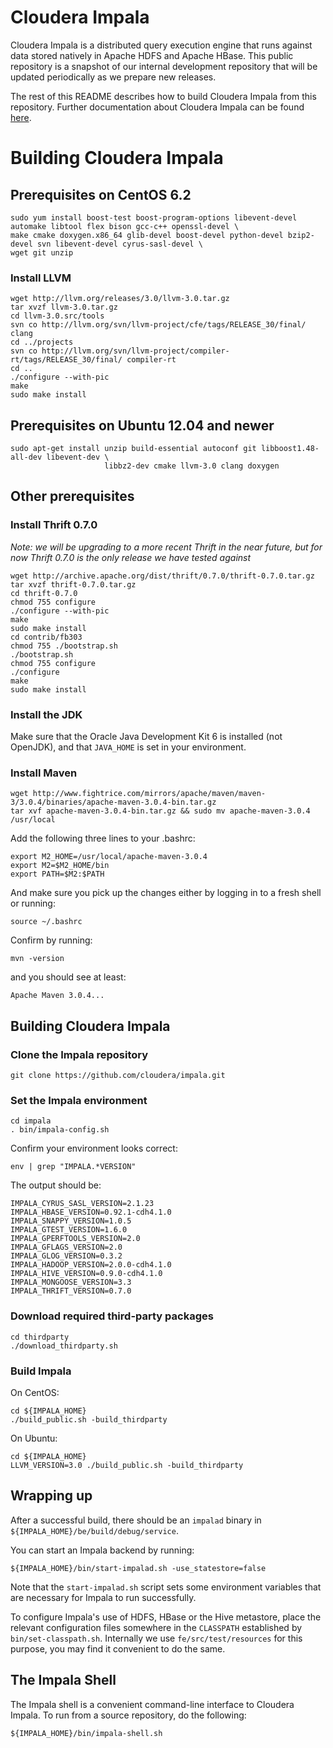 # Cloudera Impala

Cloudera Impala is a distributed query execution engine that runs against data stored natively in Apache HDFS and Apache HBase. This public repository is a snapshot of our internal development repository that will be updated periodically as we prepare new releases.

The rest of this README describes how to build Cloudera Impala from this repository. Further documentation about Cloudera Impala can be found [here](https://ccp.cloudera.com/display/IMPALA10BETADOC/Cloudera+Impala+1.0+Beta+Documentation).

# Building Cloudera Impala

## Prerequisites on CentOS 6.2

    sudo yum install boost-test boost-program-options libevent-devel automake libtool flex bison gcc-c++ openssl-devel \
    make cmake doxygen.x86_64 glib-devel boost-devel python-devel bzip2-devel svn libevent-devel cyrus-sasl-devel \
    wget git unzip

### Install LLVM

    wget http://llvm.org/releases/3.0/llvm-3.0.tar.gz
    tar xvzf llvm-3.0.tar.gz
    cd llvm-3.0.src/tools
    svn co http://llvm.org/svn/llvm-project/cfe/tags/RELEASE_30/final/ clang
    cd ../projects
    svn co http://llvm.org/svn/llvm-project/compiler-rt/tags/RELEASE_30/final/ compiler-rt
    cd ..
    ./configure --with-pic
    make
    sudo make install

## Prerequisites on Ubuntu 12.04 and newer

    sudo apt-get install unzip build-essential autoconf git libboost1.48-all-dev libevent-dev \
                         libbz2-dev cmake llvm-3.0 clang doxygen

## Other prerequisites

### Install Thrift 0.7.0

_Note: we will be upgrading to a more recent Thrift in the near future, but for now Thrift 0.7.0 is the only release we have tested against_

    wget http://archive.apache.org/dist/thrift/0.7.0/thrift-0.7.0.tar.gz
    tar xvzf thrift-0.7.0.tar.gz
    cd thrift-0.7.0
    chmod 755 configure
    ./configure --with-pic
    make
    sudo make install
    cd contrib/fb303
    chmod 755 ./bootstrap.sh
    ./bootstrap.sh
    chmod 755 configure
    ./configure
    make
    sudo make install

### Install the JDK

Make sure that the Oracle Java Development Kit 6 is installed (not OpenJDK), and that `JAVA_HOME` is set in your environment.

### Install Maven

    wget http://www.fightrice.com/mirrors/apache/maven/maven-3/3.0.4/binaries/apache-maven-3.0.4-bin.tar.gz
    tar xvf apache-maven-3.0.4-bin.tar.gz && sudo mv apache-maven-3.0.4 /usr/local

Add the following three lines to your .bashrc:

    export M2_HOME=/usr/local/apache-maven-3.0.4
    export M2=$M2_HOME/bin
    export PATH=$M2:$PATH

And make sure you pick up the changes either by logging in to a fresh shell or running:

    source ~/.bashrc

Confirm by running:

    mvn -version

and you should see at least:

    Apache Maven 3.0.4...

## Building Cloudera Impala

### Clone the Impala repository

    git clone https://github.com/cloudera/impala.git

### Set the Impala environment

    cd impala
    . bin/impala-config.sh

Confirm your environment looks correct:

    env | grep "IMPALA.*VERSION"

The output should be:

    IMPALA_CYRUS_SASL_VERSION=2.1.23
    IMPALA_HBASE_VERSION=0.92.1-cdh4.1.0
    IMPALA_SNAPPY_VERSION=1.0.5
    IMPALA_GTEST_VERSION=1.6.0
    IMPALA_GPERFTOOLS_VERSION=2.0
    IMPALA_GFLAGS_VERSION=2.0
    IMPALA_GLOG_VERSION=0.3.2
    IMPALA_HADOOP_VERSION=2.0.0-cdh4.1.0
    IMPALA_HIVE_VERSION=0.9.0-cdh4.1.0
    IMPALA_MONGOOSE_VERSION=3.3
    IMPALA_THRIFT_VERSION=0.7.0

### Download required third-party packages

    cd thirdparty
    ./download_thirdparty.sh

### Build Impala

On CentOS:

    cd ${IMPALA_HOME}
    ./build_public.sh -build_thirdparty

On Ubuntu:

    cd ${IMPALA_HOME}
    LLVM_VERSION=3.0 ./build_public.sh -build_thirdparty

## Wrapping up

After a successful build, there should be an `impalad` binary in `${IMPALA_HOME}/be/build/debug/service`.

You can start an Impala backend by running:

    ${IMPALA_HOME}/bin/start-impalad.sh -use_statestore=false

Note that the `start-impalad.sh` script sets some environment variables that are necessary for Impala to run successfully.

To configure Impala's use of HDFS, HBase or the Hive metastore, place the relevant configuration files somewhere in the `CLASSPATH` established by `bin/set-classpath.sh`. Internally we use `fe/src/test/resources` for this purpose, you may find it convenient to do the same.

## The Impala Shell

The Impala shell is a convenient command-line interface to Cloudera Impala. To run from a source repository, do the following:

    ${IMPALA_HOME}/bin/impala-shell.sh
